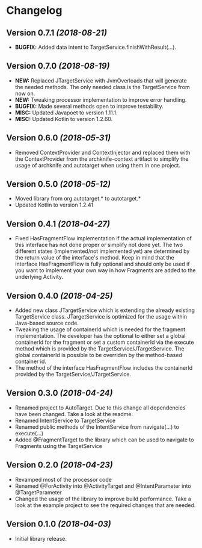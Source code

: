 Changelog
==========

Version 0.7.1 *(2018-08-21)*
----------------------------
- **BUGFIX:** Added data intent to TargetService.finishWithResult(...).

Version 0.7.0 *(2018-08-19)*
----------------------------
- **NEW:** Replaced JTargetService with JvmOverloads that will generate the
needed methods. The only needed class is the TargetService from now on.
- **NEW:** Tweaking processor implementation to improve error handling.
- **BUGFIX:** Made several methods open to improve testability.
- **MISC:** Updated Javapoet to version 1.11.1.
- **MISC:** Updated Kotlin to version 1.2.60.

Version 0.6.0 *(2018-05-31)*
----------------------------
- Removed ContextProvider and ContextInjector and replaced them with the ContextProvider from the archknife-context artifact to simplify the usage of archknife and autotarget when using them in one project.

Version 0.5.0 *(2018-05-12)*
----------------------------
- Moved library from org.autotarget.* to autotarget.*
- Updated Kotlin to version 1.2.41

Version 0.4.1 *(2018-04-27)*
----------------------------
- Fixed HasFragmentFlow implementation if the actual implementation of this interface has not done proper or simplify not done yet. The two different states (implemented/not implemented yet) are determined by the return value of the interface's method. Keep in mind that the interface HasFragmentFlow is fully optional and should only be used if you want to implement your own way in how Fragments are added to the underlying Activity.

Version 0.4.0 *(2018-04-25)*
----------------------------
- Added new class JTargetService which is extending the already existing TargetService class. JTargetService is optimized for the usage within Java-based source code.
- Tweaking the usage of containerId which is needed for the fragment implementation. The developer has the optional to either set a global containerId for the fragment or set a custom containerId via the execute method which is provided by the TargetService/JTargetService. The global containerId is possible to be overriden by the method-based container id.
- The method of the interface HasFragmentFlow includes the containerId provided by the TargetService/JTargetService.

Version 0.3.0 *(2018-04-24)*
----------------------------
- Renamed project to AutoTarget. Due to this change all dependencies have been changed. Take a look at the readme.
- Renamed IntentService to TargetService
- Renamed public methods of the IntentService from navigate(...) to execute(...)
- Added @FragmentTarget to the library which can be used to navigate to Fragments using the TargetService

Version 0.2.0 *(2018-04-23)*
----------------------------
- Revamped most of the processor code
- Renamed @ForActivity into @ActivityTarget and @IntentParameter into @TargetParameter
- Changed the usage of the library to improve build performance. Take a look at the example project to see the required changes that are needed.

Version 0.1.0 *(2018-04-03)*
----------------------------

- Initial library release.
